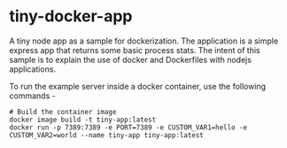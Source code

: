 # tiny-docker-app
A tiny node app as a sample for dockerization.
The application is a simple express app that returns some basic process stats.
The intent of this sample is to explain the use of docker and Dockerfiles with nodejs
applications.

To run the example server inside a docker container, use the
following commands - 

````
# Build the container image
docker image build -t tiny-app:latest
docker run -p 7389:7389 -e PORT=7389 -e CUSTOM_VAR1=hello -e CUSTOM_VAR2=world --name tiny-app tiny-app:latest
````
